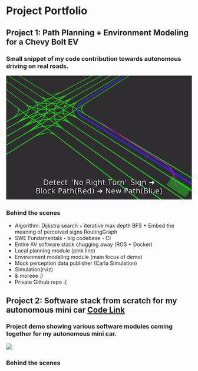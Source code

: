 # Project Portfolio
## Project 1: Path Planning + Environment Modeling for a Chevy Bolt EV
### Small snippet of my code contribution towards autonomous driving on real roads.
<img src='./AutonomousPathPlanning.gif'>

### Behind the scenes
* Algorithm: Dijkstra search + iterative max depth BFS + Embed the meaning of perceived signs RoutingGraph
* SWE Fundamentals - big codebase - CI
* Entire AV software stack chugging away (ROS + Docker)
* Local planning module (pink line)
* Environment modeling module (main focus of demo) 
* Mock perception data publisher (Carla Simulation)
* Simulation(rviz)
* & moreee :)
* Private Github repo :(

## Project 2: Software stack from scratch for my autonomous mini car [Code Link](https://github.com/MaahirG/SmartCar)

### Project demo showing various software modules coming together for my autonomous mini car.
<img src='./AutonomousMiniCar.gif'>

### Behind the scenes
